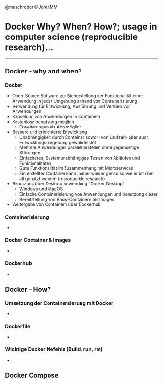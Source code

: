 @maschroder @JonthMM

Docker
Why? When? How?; usage in computer science (reproducible research)...
=====


---------------------------------------------------------------------

Docker - why and when?
----------------------

### Docker 

- Open-Source Software zur Sicherstellung der Funktionalität einer Anwendung in jeder Umgebung anhand von Containerisierung
- Verwendung für Entwicklung, Ausführung und Vertrieb von Anwendungen
- Kapselung von Anwendungen in Containern
- Kostenlose benutzung möglich
    - Erweiterungen als Abo möglich
- Bessere und erleichterte Entwicklung 
    - Unabhängigkeit durch Container sowohl von Laufzeit- aber auch Entwicklungsumgebung gewährleistet
    - Mehrere Anwendungen parallel erstellen ohne gegenseitige Störungen
    - Einfacheres, Systemunabhängiges Testen von Abläufen und Funktionalitäten
    - Gute Funktionalität im Zusammenhang mit Microservices
    - Ein erstellter Container kann immer wieder genau so wie er ist über all genutzt werden (reproducible research)
- Benutzung über Desktop Anwendung "Docker Desktop"
    - Windows und MacOS
    - Einfache Containerisierung von Anwendungen und benutzung dieser
    - Bereitstellung von Basis-Containern als Images
- Weitergabe von Containern über Dockerhub

### Containerisierung

-

### Docker Container & Images

-

### Dockerhub

-

Docker - How?
-------------

### Umsetzung der Containersierung mit Docker

-

### Dockerfile 

-

### Wichtige Docker Nefehle (Build, run, rm)

-

Docker Compose
--------------
